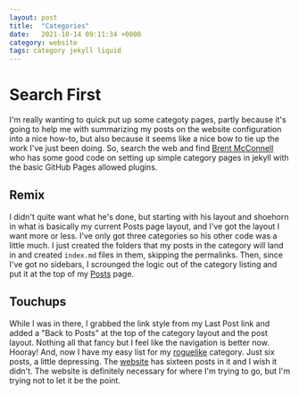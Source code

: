 ```yaml
---
layout: post
title:  "Categories"
date:   2021-10-14 09:11:34 +0000
category: website
tags: category jekyll liquid
---
```


# Search First
I'm really wanting to quick put up some categoty pages, partly because it's going to help me with summarizing my posts on the website configuration into a nice how-to, but also because it seems like a nice bow to tie up the work I've just been doing. So, search the web and find [Brent McConnell][az-pattern] who has some good code on setting up simple category pages in jekyll with the basic GitHub Pages allowed plugins.  

## Remix
I didn't quite want what he's done, but starting with his layout and shoehorn in what is basically my current Posts page layout, and I've got the layout I want more or less. I've only got three categories so his other code was a little much. I just created the folders that my posts in the category will land in and created ```index.md``` files in them, skipping the permalinks. Then, since I've got no sidebars, I scrounged the logic out of the category listing and put it at the top of my [Posts](/posts/) page.  

## Touchups
While I was in there, I grabbed the link style from my Last Post link and added a "Back to Posts" at the top of the category layout and the post layout. Nothing all that fancy but I feel like the navigation is better now. Hooray! And, now I have my easy list for my [roguelike](/roguelike/) category. Just six posts, a little depressing. The [website](/website/) has sixteen posts in it and I wish it didn't. The website is definitely necessary for where I'm trying to go, but I'm trying not to let it be the point.  

[az-pattern]: https://www.azurepatterns.com/2020/03/11/jekyll-categories